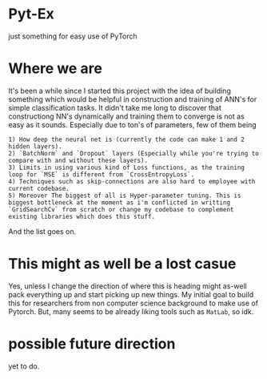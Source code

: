 # Pyt-Ex
just something for easy use of PyTorch


# Where we are

It's been a while since I started this project with the idea of building something which would be helpful in construction and training of ANN's for simple classification tasks. It didn't take me long to discover that constructiong NN's dynamically and training them to converge is not as easy as it sounds. Especially due to ton's of parameters, few of them being

    1) How deep the neural net is (currently the code can make 1 and 2 hidden layers).
    2) `BatchNorm` and `Dropout` layers (Especially while you're trying to compare with and without these layers).
    3) Limits in using various kind of Loss functions, as the training loop for `MSE` is different from `CrossEntropyLoss`.
    4) Techniques such as skip-connections are also hard to employee with current codebase.
    5) Moreover The biggest of all is Hyper-parameter tuning. This is biggest bottleneck at the moment as i'm conflicted in writting `GridSearchCv` from scratch or change my codebase to complement existing libraries which does this stuff.

And the list goes on.

# This might as well be a lost casue

Yes, unless I change the direction of where this is heading might as-well pack everything up and start picking up new things. My initial goal to build this for researchers from non computer science background to make use of Pytorch. But, many seems to be already liking tools such as `MatLab`, so idk.

# possible future direction
  yet to do.
